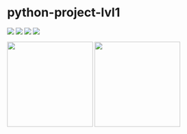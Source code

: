 # python-project-lvl1
<a href="https://codeclimate.com/github/codeclimate/codeclimate/maintainability">
<img src="https://api.codeclimate.com/v1/badges/a99a88d28ad37a79dbf6/maintainability" /></a>

<a href="https://codeclimate.com/github/codeclimate/codeclimate/test_coverage">
<img src="https://api.codeclimate.com/v1/badges/a99a88d28ad37a79dbf6/test_coverage" /></a>

<a href="https://travis-ci.org/github/xsl1px/python-project-lvl1">
<img src='https://travis-ci.org/xsl1px/python-project-lvl1.svg?branch=master'/></a> 

<img src='https://img.shields.io/badge/style-wemake-000000.svg'/>

<a href="https://asciinema.org/a/RQwusXbnVQai9JGNn52wmJrES" target="_blank"><img src="https://asciinema.org/a/RQwusXbnVQai9JGNn52wmJrES.png" width="200" height="200"/></a> <a href="https://asciinema.org/a/xE67oEtP4fW7Km0MNl7MfDB1l" target="_blank"><img src="https://asciinema.org/a/xE67oEtP4fW7Km0MNl7MfDB1l.png" width="200" height="200"/></a>
